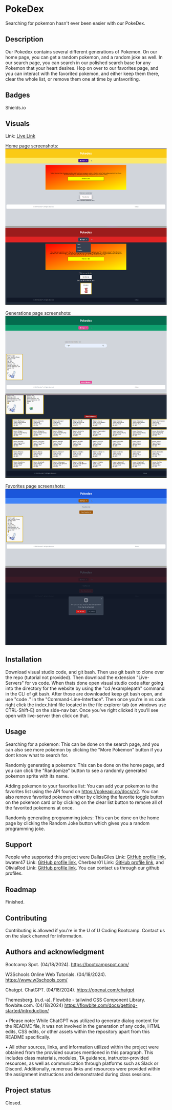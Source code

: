 # PokeDex
Searching for pokemon hasn't ever been easier with our PokeDex.

## Description
Our Pokedex contains several different generations of Pokemon. On our home page, you can get a random pokemon, and a random joke as well. In our search page, you can search in our polished search base for any Pokemon that your heart desires. Hop on over to our favorites page, and you can interact with the favorited pokemon, and either keep them there, clear the whole list, or remove them one at time by unfavoriting.

## Badges
Shields.io

## Visuals
Link: <a href="https://DallasGiles.github.io/pokedex/" alt="live site link">Live Link</a>

Home page screenshots:
![img](./assets/images/Home1.png)
![img](./assets/images/Home2.png)

Generations page screenshots:
![img](./assets/images/Search1.png)
![img](./assets/images/Search2.png)

Favorites page screenshots:
![img](./assets/images/Favorite1.png)
![img](./assets/images/Favorite2.png)

## Installation
Download visual studio code, and git bash. Then use git bash to clone over the repo (tutorial not provided). Then download the extension "Live-Servers" for vs code. When thats done open visual studio code after going into the directory for the website by using the "cd /examplepath" command in the CLI of git bash. After those are downloaded keep git bash open, and use "code ." in the "Command-Line-Interface". Then once you're in vs code right click the index.html file located in the file explorer tab (on windows use CTRL-Shift-E) on the side-nav bar. Once you've right clicked it you'll see open with live-server then click on that.

## Usage
Searching for a pokemon: This can be done on the search page, and you can also see more pokemon by clicking the "More Pokemon" button if you dont know what to search for.

Randomly generating a pokemon: This can be done on the home page, and you can click the "Randomize" button to see a randomly generated pokemon sprite with its name. 

Adding pokemon to your favorites list: You can add your pokemon to the favorites list using the API found on https://pokeapi.co/docs/v2. You can also remove favorited pokemon either by clicking the favorite toggle button on the pokemon card or by clicking on the clear list button to remove all of the favorited pokemons at once.

Randomly generating programming jokes: This can be done on the home page by clicking the Random Joke button which gives you a random programming joke.

## Support
People who supported this project were DallasGiles Link: <a href="https://github.com/DallasGiles" alt="GitHub Link">GitHub profile link</a>, bwater47 Link: <a href="https://github.com/bwater47" alt="GitHub Link">GitHub profile link</a>, Cherbear01 Link: <a href="https://github.com/Cherbear01" alt="GitHub Link">GitHub profile link</a>, and OliviaRod Link: <a href="https://github.com/OliviaRod" alt="GitHub Link">GitHub profile link</a>. You can contact us through our github profiles.

## Roadmap
Finished.

## Contributing
Contributing is allowed if you're in the U of U Coding Bootcamp. Contact us on the slack channel for information.

## Authors and acknowledgment
Bootcamp Spot. (04/18/2024). https://bootcampspot.com/

W3Schools Online Web Tutorials. (04/18/2024). https://www.w3schools.com/ 

Chatgpt. ChatGPT. (04/18/2024). https://openai.com/chatgpt

Themesberg. (n.d.-a). Flowbite - tailwind CSS Component Library. flowbite.com. (04/18/2024) https://flowbite.com/docs/getting-started/introduction/ 

• Please note: While ChatGPT was utilized to generate dialog content for the README file, it was not involved in the generation of any code, HTML edits, CSS edits, or other assets within the repository apart from this README specifically.

• All other sources, links, and information utilized within the project were obtained from the provided sources mentioned in this paragraph. This includes class materials, modules, TA guidance, instructor-provided resources, as well as communication through platforms such as Slack or Discord. Additionally, numerous links and resources were provided within the assignment instructions and demonstrated during class sessions.

## Project status
Closed.